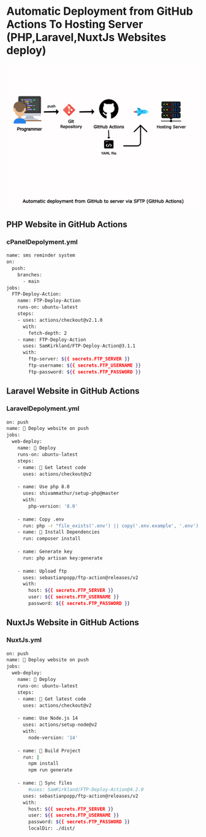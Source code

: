 # Automatic Deployment from GitHub Actions To Hosting Server (PHP,Laravel,NuxtJs Websites deploy)

<img src="https://raw.githubusercontent.com/krishnawaghmode/Automatic-deployment-from-GitHub-Actions-to-Hosting/main/CI_CD.png" width="800"> 

## PHP Website in GitHub Actions
### cPanelDepolyment.yml
```bash
name: sms reminder system
on:
  push:
    branches:
      - main
jobs:
  FTP-Deploy-Action:
    name: FTP-Deploy-Action
    runs-on: ubuntu-latest
    steps:
    - uses: actions/checkout@v2.1.0
      with:
        fetch-depth: 2
    - name: FTP-Deploy-Action
      uses: SamKirkland/FTP-Deploy-Action@3.1.1
      with:
        ftp-server: ${{ secrets.FTP_SERVER }}
        ftp-username: ${{ secrets.FTP_USERNAME }}
        ftp-password: ${{ secrets.FTP_PASSWORD }}
```
## Laravel Website in GitHub Actions
### LaravelDepolyment.yml
```bash
on: push
name: 🚀 Deploy website on push
jobs:
  web-deploy:
    name: 🎉 Deploy
    runs-on: ubuntu-latest
    steps:
    - name: 🚚 Get latest code
      uses: actions/checkout@v2

    - name: Use php 8.0
      uses: shivammathur/setup-php@master
      with:
        php-version: '8.0'
        
    - name: Copy .env
      run: php -r "file_exists('.env') || copy('.env.example', '.env');"
    - name: 🔨 Install Dependencies
      run: composer install
      
    - name: Generate key
      run: php artisan key:generate
    
    - name: Upload ftp
      uses: sebastianpopp/ftp-action@releases/v2
      with:
        host: ${{ secrets.FTP_SERVER }}
        user: ${{ secrets.FTP_USERNAME }}
        password: ${{ secrets.FTP_PASSWORD }}
```
## NuxtJs Website in GitHub Actions
### NuxtJs.yml
```bash
on: push
name: 🚀 Deploy website on push
jobs:
  web-deploy:
    name: 🎉 Deploy
    runs-on: ubuntu-latest
    steps:
    - name: 🚚 Get latest code
      uses: actions/checkout@v2

    - name: Use Node.js 14
      uses: actions/setup-node@v2
      with:
        node-version: '14'
      
    - name: 🔨 Build Project
      run: |
        npm install
        npm run generate
    
    - name: 📂 Sync files
        #uses: SamKirkland/FTP-Deploy-Action@4.2.0
      uses: sebastianpopp/ftp-action@releases/v2
      with:
        host: ${{ secrets.FTP_SERVER }}
        user: ${{ secrets.FTP_USERNAME }}
        password: ${{ secrets.FTP_PASSWORD }}
        localDir: ./dist/ 
```

